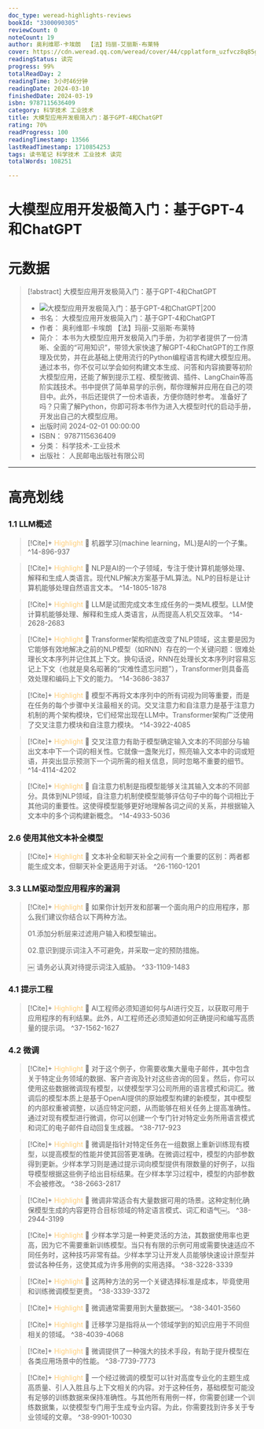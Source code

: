 ```yaml
---
doc_type: weread-highlights-reviews
bookId: "3300090305"
reviewCount: 0
noteCount: 19
author: 奥利维耶·卡埃朗  【法】玛丽-艾丽斯·布莱特
cover: https://cdn.weread.qq.com/weread/cover/44/cpplatform_uzfvcz8q85gdzbaqvchudt/t7_cpplatform_uzfvcz8q85gdzbaqvchudt1709868767.jpg
readingStatus: 读完
progress: 99%
totalReadDay: 2
readingTime: 3小时46分钟
readingDate: 2024-03-10
finishedDate: 2024-03-19
isbn: 9787115636409
category: 科学技术 工业技术
title: 大模型应用开发极简入门：基于GPT-4和ChatGPT
rating: 70%
readProgress: 100
readingTimestamp: 13566
lastReadTimestamp: 1710854253
tags: 读书笔记 科学技术 工业技术 读完
totalWords: 108251

---
```


# 大模型应用开发极简入门：基于GPT-4和ChatGPT

# 元数据
> [!abstract] 大模型应用开发极简入门：基于GPT-4和ChatGPT
> - ![ 大模型应用开发极简入门：基于GPT-4和ChatGPT|200](https://cdn.weread.qq.com/weread/cover/44/cpplatform_uzfvcz8q85gdzbaqvchudt/t7_cpplatform_uzfvcz8q85gdzbaqvchudt1709868767.jpg)
> - 书名： 大模型应用开发极简入门：基于GPT-4和ChatGPT
> - 作者： 奥利维耶·卡埃朗  【法】玛丽-艾丽斯·布莱特
> - 简介： 本书为大模型应用开发极简入门手册，为初学者提供了一份清晰、全面的“可用知识”，带领大家快速了解GPT-4和ChatGPT的工作原理及优势，并在此基础上使用流行的Python编程语言构建大模型应用。通过本书，你不仅可以学会如何构建文本生成、问答和内容摘要等初阶大模型应用，还能了解到提示工程、模型微调、插件、LangChain等高阶实践技术。书中提供了简单易学的示例，帮你理解并应用在自己的项目中。此外，书后还提供了一份术语表，方便你随时参考。  准备好了吗？只需了解Python，你即可将本书作为进入大模型时代的启动手册，开发出自己的大模型应用。
> - 出版时间 2024-02-01 00:00:00
> - ISBN： 9787115636409
> - 分类： 科学技术-工业技术
> - 出版社： 人民邮电出版社有限公司



---

# 高亮划线
### 1.1 LLM概述


> [!Cite]+ <span style="color: #ffce78;">Highlight</span>
> 📌 机器学习(machine learning，ML)是AI的一个子集。
> ^14-896-937


> [!Cite]+ <span style="color: #ffce78;">Highlight</span>
> 📌 NLP是AI的一个子领域，专注于使计算机能够处理、解释和生成人类语言。现代NLP解决方案基于ML算法。NLP的目标是让计算机能够处理自然语言文本。
> ^14-1805-1878


> [!Cite]+ <span style="color: #ffce78;">Highlight</span>
> 📌 LLM是试图完成文本生成任务的一类ML模型。LLM使计算机能够处理、解释和生成人类语言，从而提高人机交互效率。
> ^14-2628-2683


> [!Cite]+ <span style="color: #ffce78;">Highlight</span>
> 📌 Transformer架构彻底改变了NLP领域，这主要是因为它能够有效地解决之前的NLP模型（如RNN）存在的一个关键问题：很难处理长文本序列并记住其上下文。换句话说，RNN在处理长文本序列时容易忘记上下文（也就是臭名昭著的“灾难性遗忘问题”），Transformer则具备高效处理和编码上下文的能力。
> ^14-3686-3837


> [!Cite]+ <span style="color: #ffce78;">Highlight</span>
> 📌 模型不再将文本序列中的所有词视为同等重要，而是在任务的每个步骤中关注最相关的词。交叉注意力和自注意力是基于注意力机制的两个架构模块，它们经常出现在LLM中。Transformer架构广泛使用了交叉注意力模块和自注意力模块。
> ^14-3922-4085


> [!Cite]+ <span style="color: #ffce78;">Highlight</span>
> 📌 交叉注意力有助于模型确定输入文本的不同部分与输出文本中下一个词的相关性。它就像一盏聚光灯，照亮输入文本中的词或短语，并突出显示预测下一个词所需的相关信息，同时忽略不重要的细节。
> ^14-4114-4202


> [!Cite]+ <span style="color: #ffce78;">Highlight</span>
> 📌 自注意力机制是指模型能够关注其输入文本的不同部分。具体到NLP领域，自注意力机制使模型能够评估句子中的每个词相比于其他词的重要性。这使得模型能够更好地理解各词之间的关系，并根据输入文本中的多个词构建新概念。
> ^14-4933-5036
### 2.6 使用其他文本补全模型


> [!Cite]+ <span style="color: #ffce78;">Highlight</span>
> 📌 文本补全和聊天补全之间有一个重要的区别：两者都能生成文本，但聊天补全更适用于对话。
> ^26-1160-1201
### 3.3 LLM驱动型应用程序的漏洞


> [!Cite]+ <span style="color: #ffce78;">Highlight</span>
> 📌 如果你计划开发和部署一个面向用户的应用程序，那么我们建议你结合以下两种方法。
>
>  01.添加分析层来过滤用户输入和模型输出。
>
>  02.意识到提示词注入不可避免，并采取一定的预防措施。
>
>  ￼ 请务必认真对待提示词注入威胁。
> ^33-1109-1483
### 4.1 提示工程


> [!Cite]+ <span style="color: #ffce78;">Highlight</span>
> 📌 AI工程师必须知道如何与AI进行交互，以获取可用于应用程序的有利结果。此外，AI工程师还必须知道如何正确提问和编写高质量的提示词。
> ^37-1562-1627
### 4.2 微调


> [!Cite]+ <span style="color: #ffce78;">Highlight</span>
> 📌 对于这个例子，你需要收集大量电子邮件，其中包含关于特定业务领域的数据、客户咨询及针对这些咨询的回复。然后，你可以使用这些数据微调现有模型，以使模型学习公司所用的语言模式和词汇。微调后的模型本质上是基于OpenAI提供的原始模型构建的新模型，其中模型的内部权重被调整，以适应特定问题，从而能够在相关任务上提高准确性。通过对现有模型进行微调，你可以创建一个专门针对特定业务所用语言模式和词汇的电子邮件自动回复生成器。
> ^38-717-923


> [!Cite]+ <span style="color: #ffce78;">Highlight</span>
> 📌 微调是指针对特定任务在一组数据上重新训练现有模型，以提高模型的性能并使其回答更准确。在微调过程中，模型的内部参数得到更新。少样本学习则是通过提示词向模型提供有限数量的好例子，以指导模型根据这些例子给出目标结果。在少样本学习过程中，模型的内部参数不会被修改。
> ^38-2663-2817


> [!Cite]+ <span style="color: #ffce78;">Highlight</span>
> 📌 微调非常适合有大量数据可用的场景。这种定制化确保模型生成的内容更符合目标领域的特定语言模式、词汇和语气￼。
> ^38-2944-3199


> [!Cite]+ <span style="color: #ffce78;">Highlight</span>
> 📌 少样本学习是一种更灵活的方法，其数据使用率也更高，因为它不需要重新训练模型。当只有有限的示例可用或需要快速适应不同任务时，这种技巧非常有益。少样本学习让开发人员能够快速设计原型并尝试各种任务，这使其成为许多用例的实用选择。
> ^38-3228-3339


> [!Cite]+ <span style="color: #ffce78;">Highlight</span>
> 📌 这两种方法的另一个关键选择标准是成本，毕竟使用和训练微调模型更贵。
> ^38-3339-3372


> [!Cite]+ <span style="color: #ffce78;">Highlight</span>
> 📌 微调通常需要用到大量数据￼。
> ^38-3401-3560


> [!Cite]+ <span style="color: #ffce78;">Highlight</span>
> 📌 迁移学习是指将从一个领域学到的知识应用于不同但相关的领域。
> ^38-4039-4068


> [!Cite]+ <span style="color: #ffce78;">Highlight</span>
> 📌 微调提供了一种强大的技术手段，有助于提升模型在各类应用场景中的性能。
> ^38-7739-7773


> [!Cite]+ <span style="color: #ffce78;">Highlight</span>
> 📌 一个经过微调的模型可以针对高度专业化的主题生成高质量、引人入胜且与上下文相关的内容。对于这种任务，基础模型可能没有足够的训练数据来保持准确性。与其他所有用例一样，你需要创建一个训练数据集，以使模型专门用于生成专业内容。为此，你需要找到许多关于专业领域的文章。
> ^38-9901-10030



